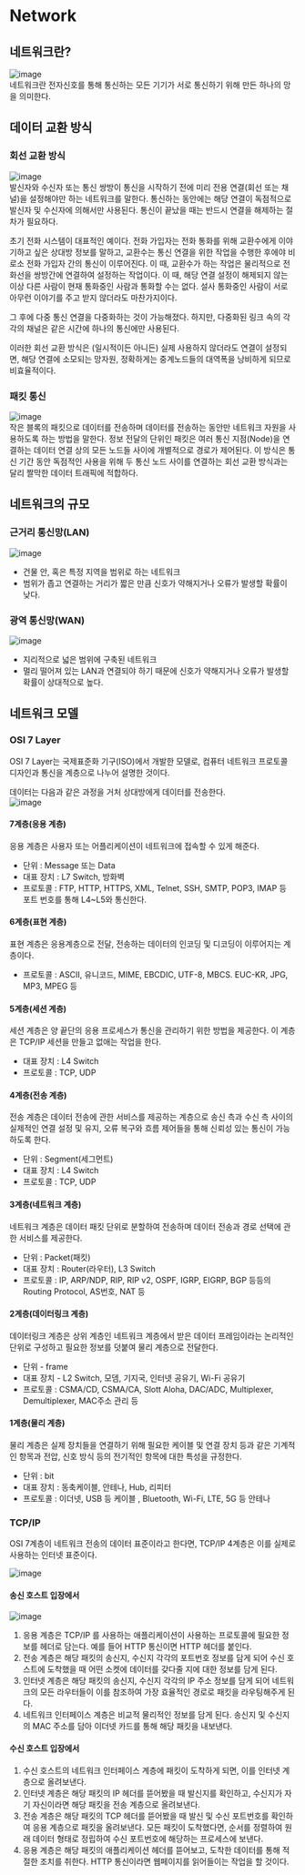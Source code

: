 # Network
## 네트워크란?
![image](./image/network/1.png)<br/>
네트워크란 전자신호를 통해 통신하는 모든 기기가 서로 통신하기 위해 만든 하나의 망을 의미한다.​<br/>

## 데이터 교환 방식
### 회선 교환 방식
![image](./image/network/8.png)<br/>
발신자와 수신자 또는 통신 쌍방이 통신을 시작하기 전에 미리 전용 연결(회선 또는 채널)을 설정해야만 하는 네트워크를 말한다. 통신하는 동안에는 해당 연결이 독점적으로 발신자 및 수신자에 의해서만 사용된다. 통신이 끝났을 때는 반드시 연결을 해제하는 절차가 필요하다.

초기 전화 시스템이 대표적인 예이다. 전화 가입자는 전화 통화를 위해 교환수에게 이야기하고 싶은 상대방 정보를 말하고, 교환수는 통신 연결을 위한 작업을 수행한 후에야 비로소 전화 가입자 간의 통신이 이루어진다. 이 때, 교환수가 하는 작업은 물리적으로 전화선을 쌍방간에 연결하여 설정하는 작업이다. 이 때, 해당 연결 설정이 해제되지 않는 이상 다른 사람이 현재 통화중인 사람과 통화할 수는 없다. 설사 통화중인 사람이 서로 아무런 이야기를 주고 받지 않더라도 마찬가지이다.

그 후에 다중 통신 연결을 다중화하는 것이 가능해졌다. 하지만, 다중화된 링크 속의 각각의 채널은 같은 시간에 하나의 통신에만 사용된다.

이러한 회선 교환 방식은 (일시적이든 아니든) 실제 사용하지 않더라도 연결이 설정되면, 해당 연결에 소모되는 망자원, 정확하게는 중계노드들의 대역폭을 낭비하게 되므로 비효율적이다.

### 패킷 통신
![image](./image/network/8.gif)<br/>
작은 블록의 패킷으로 데이터를 전송하며 데이터를 전송하는 동안만 네트워크 자원을 사용하도록 하는 방법을 말한다. 정보 전달의 단위인 패킷은 여러 통신 지점(Node)을 연결하는 데이터 연결 상의 모든 노드들 사이에 개별적으로 경로가 제어된다. 이 방식은 통신 기간 동안 독점적인 사용을 위해 두 통신 노드 사이를 연결하는 회선 교환 방식과는 달리 짤막한 데이터 트래픽에 적합하다.


## 네트워크의 규모
### 근거리 통신망(LAN)​
![image](./image/network/2.png)<br/>
- 건물 안, 혹은 특정 지역을 범위로 하는 네트워크​<br/>
- 범위가 좁고 연결하는 거리가 짧은 만큼 신호가 약해지거나 오류가 발생할 확률이 낮다.<br/>

### 광역 통신망(WAN)​
![image](./image/network/3.png)<br/>
- 지리적으로 넓은 범위에 구축된 네트워크​
- 멀리 떨어져 있는 LAN과 연결되야 하기 때문에 신호가 약해지거나 오류가 발생할 확률이 상대적으로 높다.​<br/>

## 네트워크 모델
### OSI 7 Layer
OSI 7 Layer는 국제표준화 기구(ISO)에서 개발한 모델로, 컴퓨터 네트워크 프로토콜 디자인과 통신을 계층으로 나누어 설명한 것이다.<br/>

데이터는 다음과 같은 과정을 거처 상대방에게 데이터를 전송한다.<br/>
![image](./image/network/5.png)<br/>


#### 7계층(응용 계층)
응용 계층은 사용자 또는 어플리케이션이 네트워크에 접속할 수 있게 해준다.<br/>
- 단위 : Message 또는 Data
- 대표 장치 : L7 Switch, 방화벽
- 프로토콜 : FTP, HTTP, HTTPS, XML, Telnet, SSH, SMTP, POP3, IMAP 등<br/>
포트 번호를 통해 L4~L5와 통신한다.

#### 6계층(표현 계층)
표현 계층은 응용계층으로 전달, 전송하는 데이터의 인코딩 및 디코딩이 이루어지는 계층이다.<br/>
- 프로토콜 : ASCII, 유니코드, MIME, EBCDIC, UTF-8, MBCS. EUC-KR, JPG, MP3, MPEG 등


#### 5계층(세션 계층)
세션 계층은 양 끝단의 응용 프로세스가 통신을 관리하기 위한 방법을 제공한다. 이 계층은 TCP/IP 세션을 만들고 없애는 작업을 한다.<br/>
- 대표 장치 : L4 Switch<br/>
- 프로토콜 : TCP, UDP

#### 4계층(전송 계층)
전송 계층은 데이터 전송에 관한 서비스를 제공하는 계층으로 송신 측과 수신 측 사이의 실제적인 연결 설정 및 유지, 오류 복구와 흐름 제어들을 통해 신뢰성 있는 통신이 가능하도록 한다.<br/>
- 단위 : Segment(세그먼트)
- 대표 장치 : L4 Switch
- 프로토콜 : TCP, UDP

#### 3계층(네트워크 계층)
네트워크 계층은 데이터 패킷 단위로 분할하여 전송하며 데이터 전송과 경로 선택에 관한 서비스를 제공한다.<br/>
- 단위 : Packet(패킷)
- 대표 장치 : Router(라우터), L3 Switch
- 프로토콜 : IP, ARP/NDP, RIP, RIP v2, OSPF, IGRP, EIGRP, BGP 등등의 Routing Protocol, AS번호, NAT 등

#### 2계층(데이터링크 계층)
데이터링크 계층은 상위 계층인 네트워크 계층에서 받은 데이터 프레임이라는 논리적인 단위로 구성하고 필요한 정보를 덧붙여 물리 계층으로 전달한다.<br/> 

- 단위 - frame
- 대표 장치 - L2 Switch, 모뎀, 기지국, 인터넷 공유기, Wi-Fi 공유기
- 프로토콜 : CSMA/CD, CSMA/CA, Slott Aloha, DAC/ADC, Multiplexer, Demultiplexer, MAC주소 관리 등

#### 1계층(물리 계층)
물리 계층은 실제 장치들을 연결하기 위해 필요한 케이블 및 연결 장치 등과 같은 기계적인 항목과 전압, 신호 방식 등의 전기적인 항목에 대한 특성을 규정한다.<br/>

- 단위 : bit
- 대표 장치 : 동축케이블, 안테나, Hub, 리피터
- 프로토콜 : 이더넷, USB 등 케이블 , Bluetooth, Wi-Fi, LTE, 5G 등 안테나

### TCP/IP
OSI 7계층이 네트워크 전송의 데이터 표준이라고 한다면, TCP/IP 4계층은 이를 실제로 사용하는 인터넷 표준이다.<br/>

![image](./image/network/6.png)<br/>


#### 송신 호스트 입장에서
![image](./image/network/7.png)<br/>
1. 응용 계층은 TCP/IP 를 사용하는 애플리케이션이 사용하는 프로토콜에 필요한 정보를 헤더로 담는다. 예를 들어 HTTP 통신이면 HTTP 헤더를 붙인다.
2. 전송 계층은 해당 패킷의 송신지, 수신지 각각의 포트번호 정보를 담게 되어 수신 호스트에 도착했을 때 어떤 소켓에 데이터를 갖다줄 지에 대한 정보를 담게 된다.
3. 인터넷 계층은 해당 패킷의 송신지, 수신지 각각의 IP 주소 정보를 담게 되어 네트워크의 모든 라우터들이 이를 참조하여 가장 효율적인 경로로 패킷을 라우팅해주게 된다.
4. 네트워크 인터페이스 계층은 비교적 물리적인 정보를 담게 된다. 송신지 및 수신지의 MAC 주소를 담아 이더넷 카드를 통해 해당 패킷을 내보낸다.


#### 수신 호스트 입장에서
1. 수신 호스트의 네트워크 인터페이스 계층에 패킷이 도착하게 되면, 이를 인터넷 계층으로 올려보낸다.
2. 인터넷 계층은 해당 패킷의 IP 헤더를 뜯어봤을 때 발신지를 확인하고, 수신지가 자기 자신이라면 해당 패킷을 전송 계층으로 올려보낸다.
3. 전송 계층은 해당 패킷의 TCP 헤더를 뜯어봤을 때 발신 및 수신 포트번호를 확인하여 응용 계층으로 패킷을 올려보낸다. 모든 패킷이 도착했다면, 순서를 정렬하여 원래 데이터 형태로 정립하여 수신 포트번호에 해당하는 프로세스에 보낸다.
4. 응용 계층은 해당 패킷의 애플리케이션 헤더를 뜯어보고, 도착한 데이터를 통해 적절한 조치를 취한다. HTTP 통신이라면 웹페이지를 읽어들이는 작업을 할 것이다.

